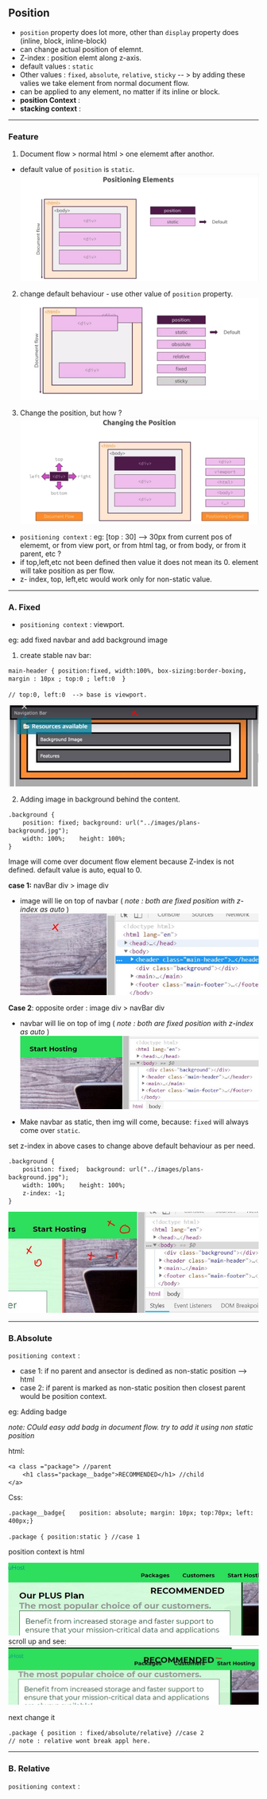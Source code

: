 ## Position
- `position` property does lot more, other than `display` property does (inline, block, inline-block)
- can change actual position of elemnt.
- Z-index : position elemt along z-axis.
- default values : `static`
- Other values : `fixed`, `absolute`, `relative`, `sticky` -- > by adding these valies we take element from normal document flow.
- can be applied to any element, no matter if its inline or block.
- **position Context** : 
- **stacking context** :

***

### Feature
1. Document flow > normal html > one elememt after anothor.
- default value of `position` is `static`. 
![img](https://github.com/lekhrajdinkar/css_html/blob/master/NOTES-CSS/assets/position/1.JPG)

2. change default behaviour - use other value of `position` property.
![img](https://github.com/lekhrajdinkar/css_html/blob/master/NOTES-CSS/assets/position/2.JPG)

3. Change the position, but how ? 
![img](https://github.com/lekhrajdinkar/css_html/blob/master/NOTES-CSS/assets/position/3.JPG)

- `positioning context` : eg: [top : 30] --> 30px from current pos of elememt, or from view port, or from html tag, or from body, or from it parent, etc ? 
- if top,left,etc not been defined then value it does not mean its 0. element will take position as per flow. 
- z- index, top, left,etc would work only for non-static value.

***

### A. Fixed
- `positioning context` :  viewport.

eg: add fixed navbar and add background image

1.  create stable nav bar:
```
main-header { position:fixed, width:100%, box-sizing:border-boxing, margin : 10px ; top:0 ; left:0  }

// top:0, left:0  --> base is viewport.
```
![img](https://github.com/lekhrajdinkar/css_html/blob/master/NOTES-CSS/assets/position/4.JPG)

2. Adding image in background behind the content.
```
.background {
    position: fixed; background: url("../images/plans-background.jpg");   
    width: 100%;    height: 100%;        
}
```
Image will come over document flow element because Z-index is not defined. default value is auto, equal to 0.

**case 1:** navBar div  > image div 
- image will lie on top of navbar ( _note : both are fixed position with z-index as auto_ )
![img](https://github.com/lekhrajdinkar/css_html/blob/master/NOTES-CSS/assets/position/5.JPG)

**Case 2**: opposite order : image div > navBar div  
- navbar will lie on top of img  ( _note : both are fixed position with z-index as auto_ )
![img](https://github.com/lekhrajdinkar/css_html/blob/master/NOTES-CSS/assets/position/6.JPG)

- Make navbar as static, then img will come, because: `fixed` will always come over `static`. 

set z-index in above cases to change above default behaviour as per need.

```
.background {
    position: fixed;  background: url("../images/plans-background.jpg");    
    width: 100%;    height: 100%;       
    z-index: -1;
}
```
![img](https://github.com/lekhrajdinkar/css_html/blob/master/NOTES-CSS/assets/position/7.JPG)

***

### B.Absolute 
`positioning context` :  
- case 1: if no parent and ansector is dedined as non-static position --> html
- case 2: if parent is marked as non-static position then closest parent would be position context.

eg: Adding badge

_note: COuld easy add badg in document flow. try to add it using non static position_

html:
```
<a class ="package"> //parent
    <h1 class="package__badge">RECOMMENDED</h1> //child
</a>
```
Css:
```
.package__badge{    position: absolute; margin: 10px; top:70px; left: 400px;}

.package { position:static } //case 1

```
position context is html

![img](https://github.com/lekhrajdinkar/css_html/blob/master/NOTES-CSS/assets/position/9.JPG)
scroll up and see:
![img](https://github.com/lekhrajdinkar/css_html/blob/master/NOTES-CSS/assets/position/10.JPG)

next change it 
```
.package { position : fixed/absolute/relative} //case 2
// note : relative wont break appl here.

```
***

### B. Relative 
`positioning context` : 
